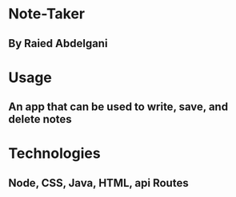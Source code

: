 # Note-Taker

## By Raied Abdelgani

# Usage

## An app that can be used to write, save, and delete notes

# Technologies

## Node, CSS, Java, HTML, api Routes
